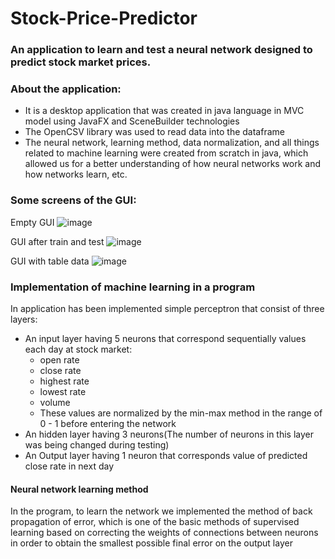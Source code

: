 # Stock-Price-Predictor
### An application to learn and test a neural network designed to predict stock market prices.
### About the application:
- It is a desktop application that was created in java language in MVC model using JavaFX and SceneBuilder technologies
- The OpenCSV library was used to read data into the dataframe
- The neural network, learning method, data normalization, and all things related to machine learning were created from scratch in java, which allowed us for a better understanding of how neural networks work and how networks learn, etc.
### Some screens of the GUI:
Empty GUI
![image](https://user-images.githubusercontent.com/93645494/170872476-d0188081-f83f-4935-9e7d-8ac0262a6855.png)

GUI after train and test
![image](https://user-images.githubusercontent.com/93645494/170872540-56570630-cfb3-41b2-991e-0e272022efa6.png)

GUI with table data
![image](https://user-images.githubusercontent.com/93645494/170872737-73415fd7-1ea5-45a2-a02c-fc42359a0a78.png)

### Implementation of machine learning in a program
In application has been implemented simple perceptron that consist of three layers:
- An input layer having 5 neurons that correspond sequentially values each day at stock market:
  - open rate
  - close rate
  - highest rate
  - lowest rate
  - volume
  - These values are normalized by the min-max method in the range of 0 - 1 before entering the network
- An hidden layer having 3 neurons(The number of neurons in this layer was being changed during testing)
- An Output layer having 1 neuron that corresponds value of predicted close rate in next day
#### Neural network learning method
In the program, to learn the network we implemented the method of back propagation of error, which is one of the basic methods of supervised learning based on correcting the weights of connections between neurons in order to obtain the smallest possible final error on the output layer

